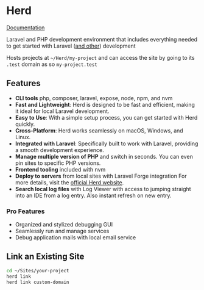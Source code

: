# Herd

[Documentation](https://herd.laravel.com/docs/1/getting-started/sites?ref=herd)

Laravel and PHP development environment that includes everything needed to get started with Laravel ([and other](https://herd.laravel.com/docs/1/extending-herd/supported-frameworks)) development

Hosts projects at `~/Herd/my-project` and can access the site by going to its `.test` domain as so `my-project.test`

## Features

- **CLI tools** php, composer, laravel, expose, node, npm, and nvm
- **Fast and Lightweight**: Herd is designed to be fast and efficient, making it ideal for local Laravel development.
- **Easy to Use**: With a simple setup process, you can get started with Herd quickly.
- **Cross-Platform**: Herd works seamlessly on macOS, Windows, and Linux.
- **Integrated with Laravel**: Specifically built to work with Laravel, providing a smooth development experience.
- **Manage multiple version of PHP** and switch in seconds. You can even pin sites to specific PHP versions.
- **Frontend tooling** included with nvm
- **Deploy to servers** from local sites with Laravel Forge integration
For more details, visit the [official Herd website](https://herd.laravel.com).
- **Search local log files** with Log Viewer with access to jumping straight into an IDE from a log entry. Also instant refresh on new entry.

### Pro Features

- Organized and stylized debugging GUI
- Seamlessly run and manage services
- Debug application mails with local email service


## Link an Existing Site

```bash
cd ~/Sites/your-project
herd link
herd link custom-domain
```